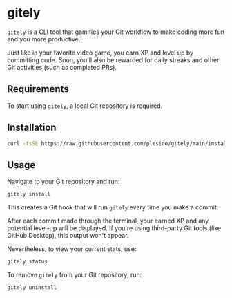 # gitely

`gitely` is a CLI tool that gamifies your Git workflow to make coding more fun
and you more productive.

Just like in your favorite video game, you earn XP and level up by committing
code. Soon, you'll also be rewarded for daily streaks and other Git activities
(such as completed PRs).

## Requirements

To start using `gitely`, a local Git repository is required.

## Installation

```sh
curl -fsSL https://raw.githubusercontent.com/plesioo/gitely/main/install.sh | bash
```

## Usage

Navigate to your Git repository and run:

```sh
gitely install
```

This creates a Git hook that will run `gitely` every time you make a commit.

After each commit made through the terminal, your earned XP and any potential
level-up will be displayed. If you're using third-party Git tools (like GitHub
Desktop), this output won't appear.

Nevertheless, to view your current stats, use:

```sh
gitely status
```

To remove `gitely` from your Git repository, run:

```sh
gitely uninstall
```
